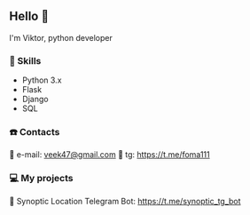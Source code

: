 ## Hello 👋

I'm Viktor, python developer


### 🎢 Skills 

- Python 3.x
- Flask
- Django
- SQL

### ☎️ Contacts

📧 e-mail: veek47@gmail.com
📱 tg: https://t.me/foma111

### 💻 My projects

🤖 Synoptic Location Telegram Bot: https://t.me/synoptic_tg_bot

<!--
**fomaaq/fomaaq** is a ✨ _special_ ✨ repository because its `README.md` (this file) appears on your GitHub profile.

Here are some ideas to get you started:

- 🔭 I’m currently working on ...
- 🌱 I’m currently learning ...
- 👯 I’m looking to collaborate on ...
- 🤔 I’m looking for help with ...
- 💬 Ask me about ...
- 📫 How to reach me: ...
- 😄 Pronouns: ...
- ⚡ Fun fact: ...
-->
